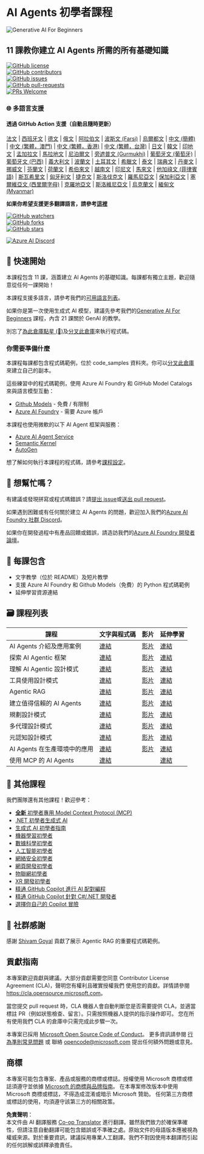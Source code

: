 <!--
CO_OP_TRANSLATOR_METADATA:
{
  "original_hash": "6b07046397366e6f6f4524c9ddeba1e1",
  "translation_date": "2025-07-12T14:44:07+00:00",
  "source_file": "README.md",
  "language_code": "hk"
}
-->
# AI Agents 初學者課程

![Generative AI For Beginners](../../translated_images/repo-thumbnail.083b24afed61b6dd27a7fc53798bebe9edf688a41031163a1fca9f61c64d63ec.hk.png)

## 11 課教你建立 AI Agents 所需的所有基礎知識

[![GitHub license](https://img.shields.io/github/license/microsoft/ai-agents-for-beginners.svg)](https://github.com/microsoft/ai-agents-for-beginners/blob/master/LICENSE?WT.mc_id=academic-105485-koreyst)  
[![GitHub contributors](https://img.shields.io/github/contributors/microsoft/ai-agents-for-beginners.svg)](https://GitHub.com/microsoft/ai-agents-for-beginners/graphs/contributors/?WT.mc_id=academic-105485-koreyst)  
[![GitHub issues](https://img.shields.io/github/issues/microsoft/ai-agents-for-beginners.svg)](https://GitHub.com/microsoft/ai-agents-for-beginners/issues/?WT.mc_id=academic-105485-koreyst)  
[![GitHub pull-requests](https://img.shields.io/github/issues-pr/microsoft/ai-agents-for-beginners.svg)](https://GitHub.com/microsoft/ai-agents-for-beginners/pulls/?WT.mc_id=academic-105485-koreyst)  
[![PRs Welcome](https://img.shields.io/badge/PRs-welcome-brightgreen.svg?style=flat-square)](http://makeapullrequest.com?WT.mc_id=academic-105485-koreyst)

### 🌐 多語言支援

#### 透過 GitHub Action 支援（自動且隨時更新）

[法文](../fr/README.md) | [西班牙文](../es/README.md) | [德文](../de/README.md) | [俄文](../ru/README.md) | [阿拉伯文](../ar/README.md) | [波斯文 (Farsi)](../fa/README.md) | [烏爾都文](../ur/README.md) | [中文 (簡體)](../zh/README.md) | [中文 (繁體，澳門)](../mo/README.md) | [中文 (繁體，香港)](./README.md) | [中文 (繁體，台灣)](../tw/README.md) | [日文](../ja/README.md) | [韓文](../ko/README.md) | [印地文](../hi/README.md) | [孟加拉文](../bn/README.md) | [馬拉地文](../mr/README.md) | [尼泊爾文](../ne/README.md) | [旁遮普文 (Gurmukhi)](../pa/README.md) | [葡萄牙文 (葡萄牙)](../pt/README.md) | [葡萄牙文 (巴西)](../br/README.md) | [義大利文](../it/README.md) | [波蘭文](../pl/README.md) | [土耳其文](../tr/README.md) | [希臘文](../el/README.md) | [泰文](../th/README.md) | [瑞典文](../sv/README.md) | [丹麥文](../da/README.md) | [挪威文](../no/README.md) | [芬蘭文](../fi/README.md) | [荷蘭文](../nl/README.md) | [希伯來文](../he/README.md) | [越南文](../vi/README.md) | [印尼文](../id/README.md) | [馬來文](../ms/README.md) | [他加祿文 (菲律賓語)](../tl/README.md) | [斯瓦希里文](../sw/README.md) | [匈牙利文](../hu/README.md) | [捷克文](../cs/README.md) | [斯洛伐克文](../sk/README.md) | [羅馬尼亞文](../ro/README.md) | [保加利亞文](../bg/README.md) | [塞爾維亞文 (西里爾字母)](../sr/README.md) | [克羅地亞文](../hr/README.md) | [斯洛維尼亞文](../sl/README.md) | [烏克蘭文](../uk/README.md) | [緬甸文 (Myanmar)](../my/README.md)

**如果你希望支援更多翻譯語言，請參考[這裡](https://github.com/Azure/co-op-translator/blob/main/getting_started/supported-languages.md)**

[![GitHub watchers](https://img.shields.io/github/watchers/microsoft/ai-agents-for-beginners.svg?style=social&label=Watch)](https://GitHub.com/microsoft/ai-agents-for-beginners/watchers/?WT.mc_id=academic-105485-koreyst)  
[![GitHub forks](https://img.shields.io/github/forks/microsoft/ai-agents-for-beginners.svg?style=social&label=Fork)](https://GitHub.com/microsoft/ai-agents-for-beginners/network/?WT.mc_id=academic-105485-koreyst)  
[![GitHub stars](https://img.shields.io/github/stars/microsoft/ai-agents-for-beginners.svg?style=social&label=Star)](https://GitHub.com/microsoft/ai-agents-for-beginners/stargazers/?WT.mc_id=academic-105485-koreyst)

[![Azure AI Discord](https://dcbadge.limes.pink/api/server/kzRShWzttr)](https://discord.gg/kzRShWzttr)


## 🌱 快速開始

本課程包含 11 課，涵蓋建立 AI Agents 的基礎知識。每課都有獨立主題，歡迎隨意從任何一課開始！

本課程支援多語言，請參考我們的[可用語言列表](../..)。

如果你是第一次使用生成式 AI 模型，建議先參考我們的[Generative AI For Beginners](https://aka.ms/genai-beginners) 課程，內含 21 課關於 GenAI 的教學。

別忘了[為此倉庫點星 (🌟)](https://docs.github.com/en/get-started/exploring-projects-on-github/saving-repositories-with-stars?WT.mc_id=academic-105485-koreyst)及[分叉此倉庫](https://github.com/microsoft/ai-agents-for-beginners/fork)來執行程式碼。

### 你需要準備什麼

本課程每課都包含程式碼範例，位於 code_samples 資料夾。你可以[分叉此倉庫](https://github.com/microsoft/ai-agents-for-beginners/fork)來建立自己的副本。

這些練習中的程式碼範例，使用 Azure AI Foundry 和 GitHub Model Catalogs 來與語言模型互動：

- [Github Models](https://aka.ms/ai-agents-beginners/github-models) - 免費 / 有限制  
- [Azure AI Foundry](https://aka.ms/ai-agents-beginners/ai-foundry) - 需要 Azure 帳戶

本課程也使用微軟的以下 AI Agent 框架與服務：

- [Azure AI Agent Service](https://aka.ms/ai-agents-beginners/ai-agent-service)  
- [Semantic Kernel](https://aka.ms/ai-agents-beginners/semantic-kernel)  
- [AutoGen](https://aka.ms/ai-agents/autogen)

想了解如何執行本課程的程式碼，請參考[課程設定](./00-course-setup/README.md)。

## 🙏 想幫忙嗎？

有建議或發現拼寫或程式碼錯誤？請[提出 issue](https://github.com/microsoft/ai-agents-for-beginners/issues?WT.mc_id=academic-105485-koreyst)或[送出 pull request](https://github.com/microsoft/ai-agents-for-beginners/pulls?WT.mc_id=academic-105485-koreyst)。

如果遇到困難或有任何關於建立 AI Agents 的問題，歡迎加入我們的[Azure AI Foundry 社群 Discord](https://discord.gg/kzRShWzttr)。

如果你在開發過程中有產品回饋或錯誤，請造訪我們的[Azure AI Foundry 開發者論壇](https://aka.ms/azureaifoundry/forum)。

## 📂 每課包含

- 文字教學（位於 README）及短片教學  
- 支援 Azure AI Foundry 和 Github Models（免費）的 Python 程式碼範例  
- 延伸學習資源連結  

## 🗃️ 課程列表

| **課程**                               | **文字與程式碼**                                    | **影片**                                                  | **延伸學習**                                                                     |
|------------------------------------------|----------------------------------------------------|------------------------------------------------------------|----------------------------------------------------------------------------------------|
| AI Agents 介紹及應用案例                 | [連結](./01-intro-to-ai-agents/README.md)          | [影片](https://youtu.be/3zgm60bXmQk?si=z8QygFvYQv-9WtO1)  | [連結](https://aka.ms/ai-agents-beginners/collection?WT.mc_id=academic-105485-koreyst) |
| 探索 AI Agentic 框架                    | [連結](./02-explore-agentic-frameworks/README.md)  | [影片](https://youtu.be/ODwF-EZo_O8?si=Vawth4hzVaHv-u0H)  | [連結](https://aka.ms/ai-agents-beginners/collection?WT.mc_id=academic-105485-koreyst) |
| 理解 AI Agentic 設計模式                | [連結](./03-agentic-design-patterns/README.md)     | [影片](https://youtu.be/m9lM8qqoOEA?si=BIzHwzstTPL8o9GF)  | [連結](https://aka.ms/ai-agents-beginners/collection?WT.mc_id=academic-105485-koreyst) |
| 工具使用設計模式                        | [連結](./04-tool-use/README.md)                    | [影片](https://youtu.be/vieRiPRx-gI?si=2z6O2Xu2cu_Jz46N)  | [連結](https://aka.ms/ai-agents-beginners/collection?WT.mc_id=academic-105485-koreyst) |
| Agentic RAG                            | [連結](./05-agentic-rag/README.md)                 | [影片](https://youtu.be/WcjAARvdL7I?si=gKPWsQpKiIlDH9A3)  | [連結](https://aka.ms/ai-agents-beginners/collection?WT.mc_id=academic-105485-koreyst) |
| 建立值得信賴的 AI Agents                | [連結](./06-building-trustworthy-agents/README.md) | [影片](https://youtu.be/iZKkMEGBCUQ?si=jZjpiMnGFOE9L8OK ) | [連結](https://aka.ms/ai-agents-beginners/collection?WT.mc_id=academic-105485-koreyst) |
| 規劃設計模式                          | [連結](./07-planning-design/README.md)             | [影片](https://youtu.be/kPfJ2BrBCMY?si=6SC_iv_E5-mzucnC)  | [連結](https://aka.ms/ai-agents-beginners/collection?WT.mc_id=academic-105485-koreyst) |
| 多代理設計模式                        | [連結](./08-multi-agent/README.md)                 | [影片](https://youtu.be/V6HpE9hZEx0?si=rMgDhEu7wXo2uo6g)  | [連結](https://aka.ms/ai-agents-beginners/collection?WT.mc_id=academic-105485-koreyst) |
| 元認知設計模式                        | [連結](./09-metacognition/README.md)               | [影片](https://youtu.be/His9R6gw6Ec?si=8gck6vvdSNCt6OcF)  | [連結](https://aka.ms/ai-agents-beginners/collection?WT.mc_id=academic-105485-koreyst) |
| AI Agents 在生產環境中的應用            | [連結](./10-ai-agents-production/README.md)        | [影片](https://youtu.be/l4TP6IyJxmQ?si=31dnhexRo6yLRJDl)  | [連結](https://aka.ms/ai-agents-beginners/collection?WT.mc_id=academic-105485-koreyst) |
| 使用 MCP 的 AI Agents                  | [連結](./11-mcp/README.md)                         |                                                            | [連結](https://aka.ms/mcp-for-beginners)                                               |

## 🎒 其他課程

我們團隊還有其他課程！歡迎參考：
- [**全新** 初學者專用 Model Context Protocol (MCP)](https://github.com/microsoft/mcp-for-beginners?WT.mc_id=academic-105485-koreyst)
- [.NET 初學者生成式 AI](https://github.com/microsoft/Generative-AI-for-beginners-dotnet?WT.mc_id=academic-105485-koreyst)
- [生成式 AI 初學者指南](https://github.com/microsoft/generative-ai-for-beginners?WT.mc_id=academic-105485-koreyst)
- [機器學習初學者](https://aka.ms/ml-beginners?WT.mc_id=academic-105485-koreyst)
- [數據科學初學者](https://aka.ms/datascience-beginners?WT.mc_id=academic-105485-koreyst)
- [人工智能初學者](https://aka.ms/ai-beginners?WT.mc_id=academic-105485-koreyst)
- [網絡安全初學者](https://github.com/microsoft/Security-101??WT.mc_id=academic-96948-sayoung)
- [網頁開發初學者](https://aka.ms/webdev-beginners?WT.mc_id=academic-105485-koreyst)
- [物聯網初學者](https://aka.ms/iot-beginners?WT.mc_id=academic-105485-koreyst)
- [XR 開發初學者](https://github.com/microsoft/xr-development-for-beginners?WT.mc_id=academic-105485-koreyst)
- [精通 GitHub Copilot 進行 AI 配對編程](https://aka.ms/GitHubCopilotAI?WT.mc_id=academic-105485-koreyst)
- [精通 GitHub Copilot 針對 C#/.NET 開發者](https://github.com/microsoft/mastering-github-copilot-for-dotnet-csharp-developers?WT.mc_id=academic-105485-koreyst)
- [選擇你自己的 Copilot 冒險](https://github.com/microsoft/CopilotAdventures?WT.mc_id=academic-105485-koreyst)

## 🌟 社群感謝

感謝 [Shivam Goyal](https://www.linkedin.com/in/shivam2003/) 貢獻了展示 Agentic RAG 的重要程式碼範例。

## 貢獻指南

本專案歡迎貢獻與建議。大部分貢獻需要您同意
Contributor License Agreement (CLA)，聲明您有權利且確實授權我們
使用您的貢獻。詳情請參閱
<https://cla.opensource.microsoft.com>。

當您提交 pull request 時，CLA 機器人會自動判斷您是否需要提供
CLA，並適當標註 PR（例如狀態檢查、留言）。只需按照機器人提供的指示操作即可。
您在所有使用我們 CLA 的倉庫中只需完成此步驟一次。

本專案已採用 [Microsoft Open Source Code of Conduct](https://opensource.microsoft.com/codeofconduct/)。
更多資訊請參閱 [行為準則常見問題](https://opensource.microsoft.com/codeofconduct/faq/) 或
聯絡 [opencode@microsoft.com](mailto:opencode@microsoft.com) 提出任何額外問題或意見。

## 商標

本專案可能包含專案、產品或服務的商標或標誌。授權使用 Microsoft
商標或標誌須遵守並依據
[Microsoft 的商標與品牌指南](https://www.microsoft.com/legal/intellectualproperty/trademarks/usage/general)。
在本專案修改版本中使用 Microsoft 商標或標誌，不得造成混淆或暗示 Microsoft 贊助。
任何第三方商標或標誌的使用，均須遵守該第三方的相關政策。

**免責聲明**：  
本文件由 AI 翻譯服務 [Co-op Translator](https://github.com/Azure/co-op-translator) 進行翻譯。雖然我們致力於確保準確性，但請注意自動翻譯可能包含錯誤或不準確之處。原始文件的母語版本應被視為權威來源。對於重要資訊，建議採用專業人工翻譯。我們不對因使用本翻譯而引起的任何誤解或誤釋承擔責任。